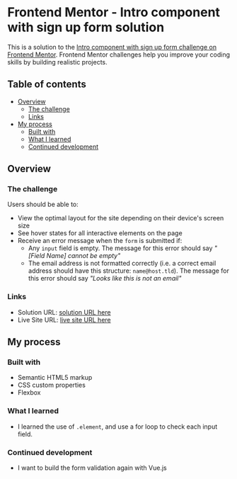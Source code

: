 # Frontend Mentor - Intro component with sign up form solution

This is a solution to the [Intro component with sign up form challenge on Frontend Mentor](https://www.frontendmentor.io/challenges/intro-component-with-signup-form-5cf91bd49edda32581d28fd1). Frontend Mentor challenges help you improve your coding skills by building realistic projects. 

## Table of contents

- [Overview](#overview)
  - [The challenge](#the-challenge)
  - [Links](#links)
- [My process](#my-process)
  - [Built with](#built-with)
  - [What I learned](#what-i-learned)
  - [Continued development](#continued-development)

## Overview

### The challenge

Users should be able to:

- View the optimal layout for the site depending on their device's screen size
- See hover states for all interactive elements on the page
- Receive an error message when the `form` is submitted if:
  - Any `input` field is empty. The message for this error should say *"[Field Name] cannot be empty"*
  - The email address is not formatted correctly (i.e. a correct email address should have this structure: `name@host.tld`). The message for this error should say *"Looks like this is not an email"*


### Links

- Solution URL: [solution URL here](https://www.frontendmentor.io/solutions/intro-component-with-signup-form-aRB0ry4iFD)
- Live Site URL: [live site URL here](https://suhjiwon95.github.io/intro-component-with-signup-form-master/index.html)

## My process

### Built with

- Semantic HTML5 markup
- CSS custom properties
- Flexbox

### What I learned

- I learned the use of `.element`, and use a for loop to check each input field.


### Continued development

- I want to build the form validation again with Vue.js

